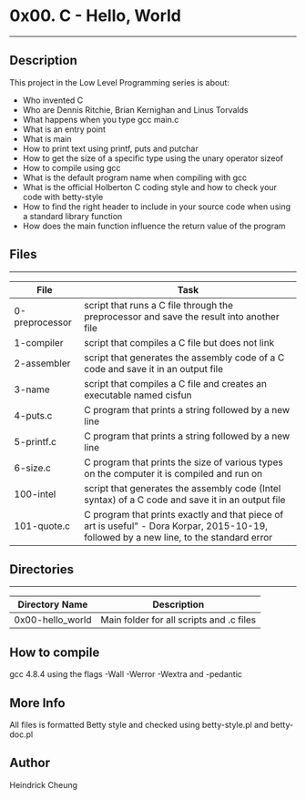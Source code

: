 # 0x00. C - Hello, World
---
## Description

This project in the Low Level Programming series is about:
* Who invented C
* Who are Dennis Ritchie, Brian Kernighan and Linus Torvalds
* What happens when you type gcc main.c
* What is an entry point
* What is main
* How to print text using printf, puts and putchar
* How to get the size of a specific type using the unary operator sizeof
* How to compile using gcc
* What is the default program name when compiling with gcc
* What is the official Holberton C coding style and how to check your code with betty-style
* How to find the right header to include in your source code when using a standard library function
* How does the main function influence the return value of the program

## Files
---
File|Task
---|---
0-preprocessor | script that runs a C file through the preprocessor and save the result into another file
1-compiler |  script that compiles a C file but does not link
2-assembler | script that generates the assembly code of a C code and save it in an output file
3-name | script that compiles a C file and creates an executable named cisfun
4-puts.c | C program that prints a string followed by a new line
5-printf.c |  C program that prints a string followed by a new line
6-size.c | C program that prints the size of various types on the computer it is compiled and run on
100-intel |  script that generates the assembly code (Intel syntax) of a C code and save it in an output file
101-quote.c |  C program that prints exactly and that piece of art is useful" - Dora Korpar, 2015-10-19, followed by a new line, to the standard error

## Directories
---
Directory Name | Description
---|---
0x00-hello_world | Main folder for all scripts and .c files

## How to compile
gcc 4.8.4 using the flags -Wall -Werror -Wextra and -pedantic

## More Info
All files is formatted Betty style and checked using betty-style.pl and betty-doc.pl

## Author
Heindrick Cheung